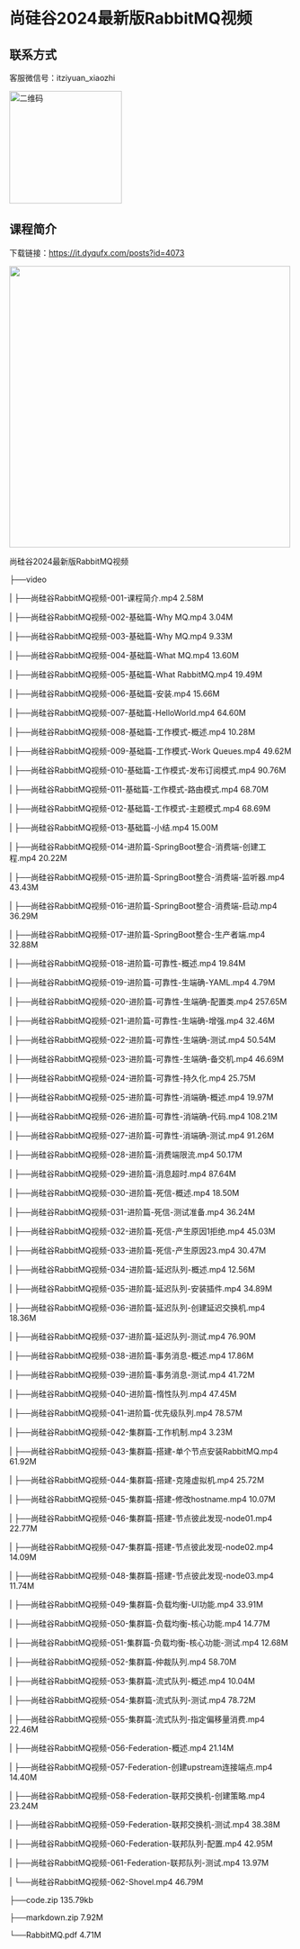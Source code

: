 # 尚硅谷2024最新版RabbitMQ视频

## 联系方式

客服微信号：itziyuan_xiaozhi

<img src="https://ziyuanyun.oss-cn-guangzhou.aliyuncs.com/common/20240614073449/666b82192834a.jpg" width="200" height="200" alt="二维码">

## 课程简介

下载链接：https://it.dyqufx.com/posts?id=4073

<img src="https://ziyuanyun.oss-cn-guangzhou.aliyuncs.com/yun/20240528073010/6655178258c0f.jpg" width="500" alt="">

  尚硅谷2024最新版RabbitMQ视频



 ├──video

 | ├──尚硅谷RabbitMQ视频-001-课程简介.mp4 2.58M

 | ├──尚硅谷RabbitMQ视频-002-基础篇-Why MQ.mp4 3.04M

 | ├──尚硅谷RabbitMQ视频-003-基础篇-Why MQ.mp4 9.33M

 | ├──尚硅谷RabbitMQ视频-004-基础篇-What MQ.mp4 13.60M

 | ├──尚硅谷RabbitMQ视频-005-基础篇-What RabbitMQ.mp4 19.49M

 | ├──尚硅谷RabbitMQ视频-006-基础篇-安装.mp4 15.66M

 | ├──尚硅谷RabbitMQ视频-007-基础篇-HelloWorld.mp4 64.60M

 | ├──尚硅谷RabbitMQ视频-008-基础篇-工作模式-概述.mp4 10.28M

 | ├──尚硅谷RabbitMQ视频-009-基础篇-工作模式-Work Queues.mp4 49.62M

 | ├──尚硅谷RabbitMQ视频-010-基础篇-工作模式-发布订阅模式.mp4 90.76M

 | ├──尚硅谷RabbitMQ视频-011-基础篇-工作模式-路由模式.mp4 68.70M

 | ├──尚硅谷RabbitMQ视频-012-基础篇-工作模式-主题模式.mp4 68.69M

 | ├──尚硅谷RabbitMQ视频-013-基础篇-小结.mp4 15.00M

 | ├──尚硅谷RabbitMQ视频-014-进阶篇-SpringBoot整合-消费端-创建工程.mp4 20.22M

 | ├──尚硅谷RabbitMQ视频-015-进阶篇-SpringBoot整合-消费端-监听器.mp4 43.43M

 | ├──尚硅谷RabbitMQ视频-016-进阶篇-SpringBoot整合-消费端-启动.mp4 36.29M

 | ├──尚硅谷RabbitMQ视频-017-进阶篇-SpringBoot整合-生产者端.mp4 32.88M

 | ├──尚硅谷RabbitMQ视频-018-进阶篇-可靠性-概述.mp4 19.84M

 | ├──尚硅谷RabbitMQ视频-019-进阶篇-可靠性-生端确-YAML.mp4 4.79M

 | ├──尚硅谷RabbitMQ视频-020-进阶篇-可靠性-生端确-配置类.mp4 257.65M

 | ├──尚硅谷RabbitMQ视频-021-进阶篇-可靠性-生端确-增强.mp4 32.46M

 | ├──尚硅谷RabbitMQ视频-022-进阶篇-可靠性-生端确-测试.mp4 50.54M

 | ├──尚硅谷RabbitMQ视频-023-进阶篇-可靠性-生端确-备交机.mp4 46.69M

 | ├──尚硅谷RabbitMQ视频-024-进阶篇-可靠性-持久化.mp4 25.75M

 | ├──尚硅谷RabbitMQ视频-025-进阶篇-可靠性-消端确-概述.mp4 19.97M

 | ├──尚硅谷RabbitMQ视频-026-进阶篇-可靠性-消端确-代码.mp4 108.21M

 | ├──尚硅谷RabbitMQ视频-027-进阶篇-可靠性-消端确-测试.mp4 91.26M

 | ├──尚硅谷RabbitMQ视频-028-进阶篇-消费端限流.mp4 50.17M

 | ├──尚硅谷RabbitMQ视频-029-进阶篇-消息超时.mp4 87.64M

 | ├──尚硅谷RabbitMQ视频-030-进阶篇-死信-概述.mp4 18.50M

 | ├──尚硅谷RabbitMQ视频-031-进阶篇-死信-测试准备.mp4 36.24M

 | ├──尚硅谷RabbitMQ视频-032-进阶篇-死信-产生原因1拒绝.mp4 45.03M

 | ├──尚硅谷RabbitMQ视频-033-进阶篇-死信-产生原因23.mp4 30.47M

 | ├──尚硅谷RabbitMQ视频-034-进阶篇-延迟队列-概述.mp4 12.56M

 | ├──尚硅谷RabbitMQ视频-035-进阶篇-延迟队列-安装插件.mp4 34.89M

 | ├──尚硅谷RabbitMQ视频-036-进阶篇-延迟队列-创建延迟交换机.mp4 18.36M

 | ├──尚硅谷RabbitMQ视频-037-进阶篇-延迟队列-测试.mp4 76.90M

 | ├──尚硅谷RabbitMQ视频-038-进阶篇-事务消息-概述.mp4 17.86M

 | ├──尚硅谷RabbitMQ视频-039-进阶篇-事务消息-测试.mp4 41.72M

 | ├──尚硅谷RabbitMQ视频-040-进阶篇-惰性队列.mp4 47.45M

 | ├──尚硅谷RabbitMQ视频-041-进阶篇-优先级队列.mp4 78.57M

 | ├──尚硅谷RabbitMQ视频-042-集群篇-工作机制.mp4 3.23M

 | ├──尚硅谷RabbitMQ视频-043-集群篇-搭建-单个节点安装RabbitMQ.mp4 61.92M

 | ├──尚硅谷RabbitMQ视频-044-集群篇-搭建-克隆虚拟机.mp4 25.72M

 | ├──尚硅谷RabbitMQ视频-045-集群篇-搭建-修改hostname.mp4 10.07M

 | ├──尚硅谷RabbitMQ视频-046-集群篇-搭建-节点彼此发现-node01.mp4 22.77M

 | ├──尚硅谷RabbitMQ视频-047-集群篇-搭建-节点彼此发现-node02.mp4 14.09M

 | ├──尚硅谷RabbitMQ视频-048-集群篇-搭建-节点彼此发现-node03.mp4 11.74M

 | ├──尚硅谷RabbitMQ视频-049-集群篇-负载均衡-UI功能.mp4 33.91M

 | ├──尚硅谷RabbitMQ视频-050-集群篇-负载均衡-核心功能.mp4 14.77M

 | ├──尚硅谷RabbitMQ视频-051-集群篇-负载均衡-核心功能-测试.mp4 12.68M

 | ├──尚硅谷RabbitMQ视频-052-集群篇-仲裁队列.mp4 58.70M

 | ├──尚硅谷RabbitMQ视频-053-集群篇-流式队列-概述.mp4 10.04M

 | ├──尚硅谷RabbitMQ视频-054-集群篇-流式队列-测试.mp4 78.72M

 | ├──尚硅谷RabbitMQ视频-055-集群篇-流式队列-指定偏移量消费.mp4 22.46M

 | ├──尚硅谷RabbitMQ视频-056-Federation-概述.mp4 21.14M

 | ├──尚硅谷RabbitMQ视频-057-Federation-创建upstream连接端点.mp4 14.40M

 | ├──尚硅谷RabbitMQ视频-058-Federation-联邦交换机-创建策略.mp4 23.24M

 | ├──尚硅谷RabbitMQ视频-059-Federation-联邦交换机-测试.mp4 38.38M

 | ├──尚硅谷RabbitMQ视频-060-Federation-联邦队列-配置.mp4 42.95M

 | ├──尚硅谷RabbitMQ视频-061-Federation-联邦队列-测试.mp4 13.97M

 | └──尚硅谷RabbitMQ视频-062-Shovel.mp4 46.79M

 ├──code.zip 135.79kb

 ├──markdown.zip 7.92M

 └──RabbitMQ.pdf 4.71M

  